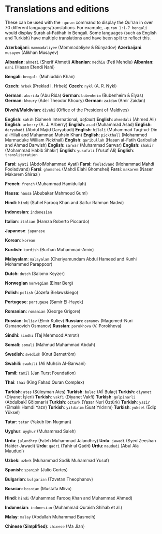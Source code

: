# Translations and editions

These can be used with the `-quran` command to display the Qu'ran in over 70 different languages/translations. 
For example, `-quran 1:1-7 bengali` would display Surah al-Fatihah in Bengali.
Some languages (such as English and Turkish) have multiple translations and have been split to reflect this.

**Azerbaijani**: `mammadaliyev` (Məmmədəliyev & Bünyadov)
**Azerbaijani**: `musayev` (Alikhan Musayev)

**Albanian**: `ahmeti` (Sherif Ahmeti)
**Albanian**: `medhiu` (Feti Mehdiu)
**Albanian**: `nahi` (Hasan Efendi Nahi)

**Bengali**: `bengali` (Muhiuddin Khan)

**Czech**: `hrbek` (Preklad I. Hrbek)
**Czech**: `nykl` (A. R. Nykl)

**German**: `aburida` (Abu Rida)
**German**: `bubenheim` (Bubenheim & Elyas)
**German**: `khoury` (Adel Theodor Khoury)
**German**: `zaidan` (Amir Zaidan)

**Divehi/Maldivian**: `divehi` (Office of the President of Maldives)

**English**: `sahih` (Saheeh International, *default*)
**English**: `ahmedali` (Ahmed Ali)
**English**: `arberry` (A. J. Arberry)
**English**: `asad` (Muhammad Asad)
**English**: `daryabadi` (Abdul Majid Daryabadi)
**English**: `hilali` (Muhammad Taqi-ud-Din al-Hilali and Muhammad Muhsin Khan)
**English**: `pickthall` (Mohammed Marmaduke William Pickthall)
**English**: `qaribullah` (Hasan al-Fatih Qaribullah and Ahmad Darwish)
**English**: `sarwar` (Muhammad Sarwar)
**English**: `shakir` (Mohammad Habib Shakir)
**English**: `yusufali` (Yusuf Ali)
**English**: `transliteration`

**Farsi**: `ayati` (AbdolMohammad Ayati)
**Farsi**: `fooladvand` (Mohammad Mahdi Fooladvand)
**Farsi**: `ghomshei` (Mahdi Elahi Ghomshei)
**Farsi**: `makarem` (Naser Makarem Shirazi)

**French**: `french` (Muhammad Hamidullah)

**Hausa**: `hausa` (Abubakar Mahmoud Gumi)

**Hindi**: `hindi` (Suhel Farooq Khan and Saifur Rahman Nadwi)

**Indonesian**: `indonesian`

**Italian**: `italian` (Hamza Roberto Piccardo)

**Japanese**: `japanese`

**Korean**: `korean`

**Kurdish**: `kurdish` (Burhan Muhammad-Amin)

**Malayalam**: `malayalam` (Cheriyamundam Abdul Hameed and Kunhi Mohammed Parappoor)

**Dutch**: `dutch` (Salomo Keyzer)

**Norwegian** `norwegian` (Einar Berg)

**Polish**: `polish` (Józefa Bielawskiego)

**Portugese**: `portugese` (Samir El-Hayek)

**Romanian**: `romanian` (George Grigore)

**Russian**: `kuliev` (Elmir Kuliev)
**Russian**: `osmanov` (Magomed-Nuri Osmanovich Osmanov)
**Russian**: `porokhova` (V. Porokhova)

**Sindhi**: `sindhi` (Taj Mehmood Amroti)

**Somali**: `somali` (Mahmud Muhammad Abduh)

**Swedish**: `swedish` (Knut Bernström)

**Swahili**: `swahili` (Ali Muhsin Al-Barwani)

**Tamil**: `tamil` (Jan Turst Foundation)

**Thai**: `thai` (King Fahad Quran Complex)

**Turkish**: `ates` (Süleyman Ateş)
**Turkish**: `bulac` (Alİ Bulaç)
**Turkish**: `diyanet` (Diyanet İşleri)
**Turkish**: `vakfi` (Diyanet Vakfi) 
**Turkish**: `golpinarli` (Abdulbakî Gölpınarlı)
**Turkish**: `ozturk` (Yasar Nuri Öztürk)
**Turkish**: `yazir` (Elmalılı Hamdi Yazır)
**Turkish**: `yildirim` (Suat Yıldırım)
**Turkish**: `yuksel` (Edip Yüksel)

**Tatar**: `tatar` (Yakub Ibn Nugman)

**Uyghur**: `uyghur` (Muhammad Saleh)

**Urdu**: `jalandhry` (Fateh Muhammad Jalandhry)
**Urdu**: `jawadi` (Syed Zeeshan Haider Jawadi)
**Urdu**: `qadri` (Tahir ul Qadri)
**Urdu**: `maududi` (Abul Ala Maududi)

**Uzbek**: `uzbek` (Muhammad Sodik Muhammad Yusuf)

**Spanish**: `spanish` (Julio Cortes)

**Bulgarian**: `bulgarian` (Tzvetan Theophanov)

**Bosnian**: `bosnian` (Mustafa Mlivo)

**Hindi**: `hindi` (Muhammad Farooq Khan and Muhammad Ahmed)

**Indonesian**: `indonesian` (Muhammad Quraish Shihab et al.)

**Malay**: `malay` (Abdullah Muhammad Basmeih) 

**Chinese (Simplified)**: `chinese` (Ma Jian)










